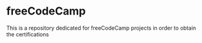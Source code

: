 # freeCodeCamp
This is a repository dedicated for freeCodeCamp projects in order to obtain the certifications
